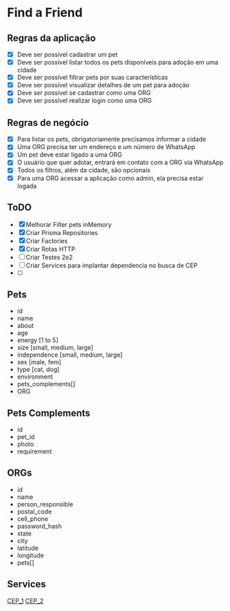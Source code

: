 # Find a Friend

## Regras da aplicação
- [x] Deve ser possível cadastrar um pet
- [x] Deve ser possível listar todos os pets disponíveis para adoção em uma cidade
- [x] Deve ser possível filtrar pets por suas características
- [x] Deve ser possível visualizar detalhes de um pet para adoção
- [x] Deve ser possível se cadastrar como uma ORG
- [x] Deve ser possível realizar login como uma ORG

## Regras de negócio
- [x] Para listar os pets, obrigatoriamente precisamos informar a cidade
- [x] Uma ORG precisa ter um endereço e um número de WhatsApp
- [x] Um pet deve estar ligado a uma ORG
- [x] O usuário que quer adotar, entrará em contato com a ORG via WhatsApp
- [x] Todos os filtros, além da cidade, são opcionais
- [x] Para uma ORG acessar a aplicação como admin, ela precisa estar logada

## ToDO
- [x] Melhorar Filter pets inMemory
- [x] Criar Prisma Repositories
- [x] Criar Factories
- [x] Criar Rotas HTTP
- [ ] Criar Testes 2e2
- [ ] Criar Services para implantar dependencia no busca de CEP
- [ ]

## Pets
- id
- name
- about
- age 
- energy [1 to 5]
- size [small, medium, large]
- independence [small, medium, large]
- sex [male, fem]
- type [cat, dog]
- environment
- pets_complements[]
- ORG

## Pets Complements
- id
- pet_id
- photo
- requirement

## ORGs
- id
- name
- person_responsible
- postal_code
- cell_phone
- password_hash
- state
- city
- latitude
- longitude
- pets[]


## Services
[CEP_1](https://brasilaberto.com/docs/v1/zipcode)
[CEP_2](https://viacep.com.br/ws/09070000/json)
